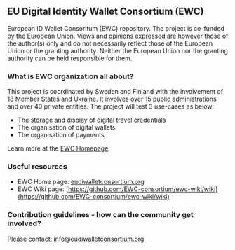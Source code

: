 ## EU Digital Identity Wallet Consortium (EWC)

European ID Wallet Consoritum (EWC) repository. The project is co-funded by the European Union. Views and opinions expressed are however those of the author(s) only and do not necessarily reflect those of the European Union or the granting authority. Neither the European Union nor the granting authority can be held responsible for them.

### What is EWC organization all about?

This project is coordinated by Sweden and Finland with the involvement of 18 Member States and Ukraine. It involves over 15 public administrations and over 40 private entities. The project will test 3 use-cases as below: 

* The storage and display of digital travel credentials
* The organisation of digital wallets
* The organisation of payments

Learn more at the [EWC Homepage](eudiwalletconsortium.org).

### Useful resources
*  EWC Home page: [eudiwalletconsortium.org](eudiwalletconsortium.org)
*  EWC Wiki page: [https://github.com/EWC-consortium/ewc-wiki/wiki](https://github.com/EWC-consortium/ewc-wiki/wiki)

### Contribution guidelines - how can the community get involved?

Please contact: [info@eudiwalletconsortium.org](mailto:info@eudiwalletconsortium.org) 
